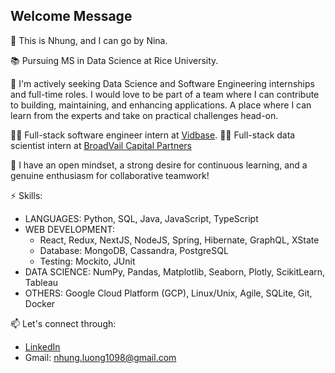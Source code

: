 ## Welcome Message 

👋 This is Nhung, and I can go by Nina.

📚 Pursuing MS in Data Science at Rice University. 

👀 I'm actively seeking Data Science and Software Engineering internships and full-time roles. I would love to be part of a team where I can contribute to building, maintaining, and enhancing applications. A place where I can learn from the experts and take on practical challenges head-on.

👩‍💻 Full-stack software engineer intern at [Vidbase](https://www.linkedin.com/company/vidbase/). 
👩‍💻 Full-stack data scientist intern at [BroadVail Capital Partners](https://www.linkedin.com/company/broadvail-capital-partners-llc/)

🌱 I have an open mindset, a strong desire for continuous learning, and a genuine enthusiasm for collaborative teamwork!

⚡ Skills:
 
* LANGUAGES: Python, SQL, Java, JavaScript, TypeScript
* WEB DEVELOPMENT:
  - React, Redux, NextJS, NodeJS, Spring, Hibernate, GraphQL, XState
  - Database: MongoDB, Cassandra, PostgreSQL
  - Testing: Mockito, JUnit
* DATA SCIENCE: NumPy, Pandas, Matplotlib, Seaborn, Plotly, ScikitLearn, Tableau
* OTHERS: Google Cloud Platform (GCP), Linux/Unix, Agile, SQLite, Git, Docker

📫 Let's connect through:
* [LinkedIn](https://www.linkedin.com/in/nhungluong/)
* Gmail: nhung.luong1098@gmail.com
<!--
**nhungL/nhungL** is a ✨ _special_ ✨ repository because its `README.md` (this file) appears on your GitHub profile.

Here are some ideas to get you started:

- 🔭 I’m currently working on ...
- 🌱 I’m currently learning ...
- 👯 I’m looking to collaborate on ...
- 🤔 I’m looking for help with ...
- 💬 Ask me about ...
- 📫 How to reach me: ...
- ⚡ Fun fact: ...
-->
